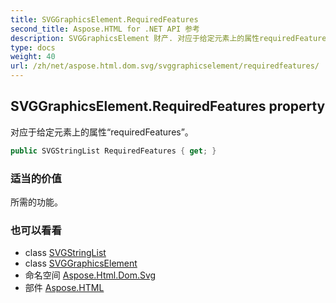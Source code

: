 ```yaml
---
title: SVGGraphicsElement.RequiredFeatures
second_title: Aspose.HTML for .NET API 参考
description: SVGGraphicsElement 财产. 对应于给定元素上的属性requiredFeatures
type: docs
weight: 40
url: /zh/net/aspose.html.dom.svg/svggraphicselement/requiredfeatures/
---
```

## SVGGraphicsElement.RequiredFeatures property

对应于给定元素上的属性“requiredFeatures”。

```csharp
public SVGStringList RequiredFeatures { get; }
```

### 适当的价值

所需的功能。

### 也可以看看

* class [SVGStringList](../../../aspose.html.dom.svg.datatypes/svgstringlist/)
* class [SVGGraphicsElement](../)
* 命名空间 [Aspose.Html.Dom.Svg](../../svggraphicselement/)
* 部件 [Aspose.HTML](../../../)


